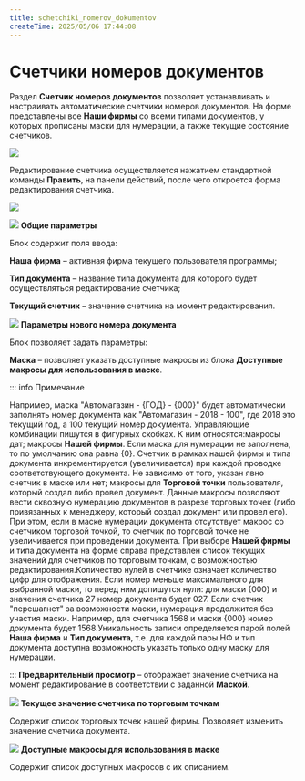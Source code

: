 ```yaml
---
title: schetchiki_nomerov_dokumentov
createTime: 2025/05/06 17:44:08
---
```

# Счетчики номеров документов
Раздел **Счетчик номеров документов** позволяет устанавливать и настраивать автоматические счетчики номеров документов. На форме представлены все **Наши фирмы** со всеми типами документов, у которых прописаны маски для нумерации, а также текущие состояние счетчиков.

![](image383.png)

Редактирование счетчика осуществляется нажатием стандартной команды **Править**, на панели действий, после чего откроется форма редактирования счетчика.

![](image384.png)

![](image006.png) **Общие параметры**

Блок содержит поля ввода:

**Наша фирма** – активная фирма текущего пользователя программы;

**Тип документа** – название типа документа для которого будет осуществляться редактирование счетчика;

**Текущий счетчик** – значение счетчика на момент редактирования.

![](image008.png) **Параметры нового номера документа**

Блок позволяет задать параметры:

**Маска** – позволяет указать  доступные макросы из блока **Доступные макросы для использования в маске**.

::: info Примечание

Например, маска "Автомагазин - {ГОД} - {000}" будет автоматически заполнять номер документа как "Автомагазин - 2018 - 100", где 2018 это текущий год, а 100 текущий номер документа. Управляющие комбинации пишутся в фигурных скобках. К ним относятся:макросы дат;
макросы **Нашей фирмы**. Если маска для нумерации не заполнена, то по умолчанию она равна {0}. Счетчик в рамках нашей фирмы и типа документа инкрементируется (увеличивается) при каждой проводке соответствующего документа. Не зависимо от того, указан явно счетчик в маске или нет;
макросы для **Торговой точки** пользователя, который создал либо провел документ. Данные макросы позволяют вести сквозную нумерацию документов в разрезе торговых точек (либо привязанных к менеджеру, который создал документ или провел его). При этом, если в маске нумерации документа отсутствует макрос со счетчиком торговой точкой, то счетчик по торговой точке не увеличивается при проведении документа. При выборе **Нашей фирмы** и типа документа на форме справа представлен список текущих значений для счетчиков по торговым точкам, с возможностью редактирования.Количество нулей в счетчике означает количество цифр для отображения. Если номер меньше максимального для выбранной маски, то перед ним допишутся нули: для маски {000} и значения счетчика 27 номер документа будет 027. Если счетчик "перешагнет" за возможности маски, нумерация продолжится без участия маски. Например, для счетчика 1568 и маски {000} номер документа будет 1568.Уникальность записи определяется парой полей **Наша фирма** и **Тип документа**, т.е. для каждой пары НФ и тип документа доступна возможность указать только одну маску для нумерации.

:::
**Предварительный просмотр** – отображает значение счетчика на момент редактирование в соответствии с заданной **Маской**.

![](image009.png) **Текущее значение счетчика по торговым точкам** 

Содержит список торговых точек нашей фирмы. Позволяет изменить значение счетчика документа.

![](image010.png) **Доступные макросы для использования в маске**

Содержит список доступных макросов с их описанием.
